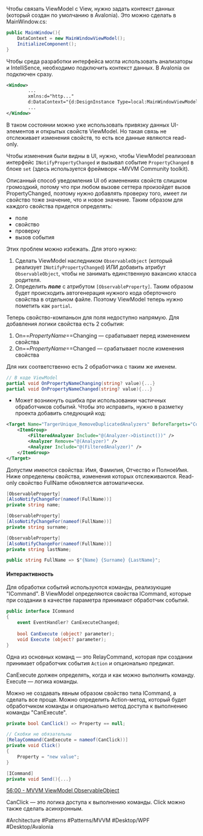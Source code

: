Чтобы связать ViewModel с View, нужно задать контекст данных (который создан по умолчанию в Avalonia). Это можно сделать в MainWindow.cs:
```csharp
public MainWindow(){
	DataContext = new MainWindowViewModel();
	InitializeComponent();
}
```

Чтобы среда разработки интерфейса могла использовать анализаторы и IntelliSence, необходимо подключить контекст данных. В Avalonia он подключен сразу.

```xml
<Window>
		...
		xmlns:d="http..."
		d:DataContext="{d:DesignInstance Type=local:MainWindowViewModel}"
		...
</Window>
```

В таком состоянии можно уже использовать привязку данных UI-элементов и открытых свойств ViewModel. Но такая связь не отслеживает изменения свойств, то есть все данные являются read-only.

Чтобы изменения были видны в UI, нужно, чтобы ViewModel реализовал интерфейс `INotifyPropertyChanged` и вызывал событие `PropertyChanged` в блоке `set` (здесь используется фреймворк ~MVVM Community toolkit).

Описанный способ уведомления UI об изменениях свойств слишком громоздкий, потому что при любом вызове сеттера произойдет вызов PropertyChanged, поэтому нужно добавлять проверку того, имеет ли свойство тоже значение, что и новое значение. Таким образом для каждого свойства придется определять:
* поле
* свойство
* проверку
* вызов события

Этих проблем можно избежать. Для этого нужно:
1) Сделать ViewModel наследником `ObservableObject` (который реализует `INotifyPropertyChanged`) ИЛИ добавить атрибут `ObservableObject`, чтобы не занимать единственную вакансию класса родителя.
2) Определить ***поле*** с атрибутом `[ObservableProperty]`. Таким образом будет происходить автогенерация нужного кода оберточного свойства в отдельном файле. Поэтому ViewModel теперь нужно пометить как `partial`.

Теперь свойство-компаньон для поля недоступно напрямую. Для добавления логики свойства есть 2 события:
1) On==*PropertyName*==Changing — срабатывает перед изменением свойства
2) On==*PropertyName*==Changed — срабатывает после изменения свойства

Для них соответственно есть 2 обработчика с таким же именем.
```csharp
// В коде ViewModel
partial void OnPropertyNameChanging(string? value){...}
partial void OnPropertyNameChanged(string? value){...}
```

* Может возникнуть ошибка при использовании частичных обработчиков событий. Чтобы это исправить, нужно в разметку проекта добавить следующий код:
```xml
<Target Name="TargerUnique_RemoveDuplicatedAnalyzers" BeforeTargets="CoreCompile">
	<ItemGroup>
		<FilteredAnalyzer Include="@(Analyzer->Distinct())" />
		<Analyzer Remove="@(Analyzer)" />
		<Analyzer Include="@(FilteredAnalyzer)" />
	</ItemGroup>
</Target>
```

Допустим имеются свойства: Имя, Фамилия, Отчество и ПолноеИмя. Ниже определены свойства, изменения которых отслеживаются. Read-only свойство FullName обновляется автоматически.
```csharp
[ObservableProperty]
[AlsoNotifyChangeFor(nameof(FullName))]
private string name;

[ObservableProperty]
[AlsoNotifyChangeFor(nameof(FullName))]
private string surname;

[ObservableProperty]
[AlsoNotifyChangeFor(nameof(FullName))]
private string lastName;

public string FullName => $"{Name} {Surname} {LastName}";
```

#### Интерактивность

Для обработки событий используются команды, реализующие "ICommand". В ViewModel определяются свойства ICommand, которые при создании в качестве параметра принимают обработчик событий.

```csharp
public interface ICommand
{
	event EventHandler? CanExecuteChanged;
	
	bool CanExecute (object? parameter);
	void Execute (object? parameter); 
}
```

Одна из основных команд — это RelayCommand, которая при создании принимает обработчик события `Action` и опционально предикат.

CanExecute должен определять, когда и как можно выполнить команду.
Execute — логика команды.

Можно не создавать явным образом свойство типа ICommand, а сделать все проще. Можно определить Action-метод, который будет обработчиком команды и опционально метод доступа к выполнению команды "CanExecute".
```csharp
private bool CanClick() => Property == null;

// Скобки не обязательны
[RelayCommand(CanExecute = nameof(CanClick))]
private void Click()
{
	Property = "new value";
}
```

```csharp
[ICommand]
private void Send(){...}
```

[56:00 - MVVM ViewModel ObservableObject](https://www.youtube.com/watch?v=uVIzK2snugk&ab_channel=KevinBost)

CanClick — это логика доступа к выполнению команды. Click можно также сделать асинхронным.

#Architecture #Patterns #Patterns/MVVM #Desktop/WPF #Desktop/Avalonia
